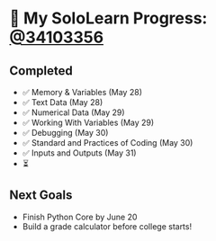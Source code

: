 # 🚀 My SoloLearn Progress: [@34103356](https://www.sololearn.com/en/profile/34103356)  

## Completed  
- ✅ Memory & Variables (May 28) 
- ✅ Text Data (May 28) 
- ✅ Numerical Data (May 29)
- ✅ Working With Variables (May 29)
- ✅ Debugging (May 30)
- ✅ Standard and Practices of Coding (May 30) 
- ✅ Inputs and Outputs (May 31)
- ⏳

## Next Goals  
- Finish Python Core by June 20  
- Build a grade calculator before college starts! 
